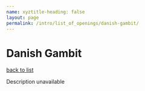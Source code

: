 ```yaml
---
name: xyztitle-heading: false
layout: page
permalink: /intro/list_of_openings/danish-gambit/
---
```


# Danish Gambit

[back to list](../../list_of_openings)

Description unavailable